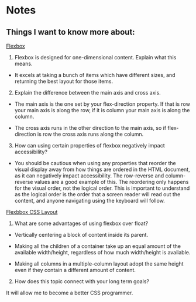 # Notes
## Things I want to know more about:

[Flexbox](https://web.dev/learn/css/flexbox/)

1. Flexbox is designed for one-dimensional content. Explain what this means.

- It excels at taking a bunch of items which have different sizes, and returning the best layout for those items.

2. Explain the difference between the main axis and cross axis.

- The main axis is the one set by your flex-direction property. If that is row your main axis is along the row, if it is column your main axis is along the column.

- The cross axis runs in the other direction to the main axis, so if flex-direction is row the cross axis runs along the column.

3. How can using certain properties of flexbox negatively impact accessibility?

- You should be cautious when using any properties that reorder the visual display away from how things are ordered in the HTML document, as it can negatively impact accessibility. The row-reverse and column-reverse values are a good example of this. The reordering only happens for the visual order, not the logical order. This is important to understand as the logical order is the order that a screen reader will read out the content, and anyone navigating using the keyboard will follow.

[Flexbbox CSS Layout](https://developer.mozilla.org/en-US/docs/Learn/CSS/CSS_layout/Flexbox)

1. What are some advantages of using flexbox over float?

- Vertically centering a block of content inside its parent.

- Making all the children of a container take up an equal amount of the available width/height, regardless of how much width/height is available.
- Making all columns in a multiple-column layout adopt the same height even if they contain a different amount of content.

2. How does this topic connect with your long term goals?

It will allow me to become a better CSS programmer.